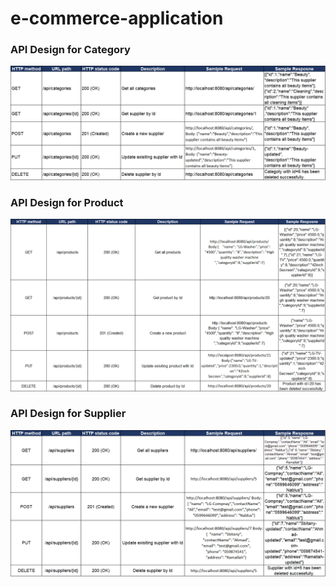 # e-commerce-application

### API Design for Category 
![img.png](extra/Docs/CategoryDoc.png)
### API Design for Product 
![img.png](extra/Docs/ProductDoc.png)
### API Design for Supplier
![img.png](extra/Docs/SupplierDoc.png)

